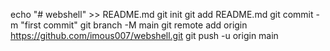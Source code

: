 echo "# webshell" >> README.md
git init
git add README.md
git commit -m "first commit"
git branch -M main
git remote add origin https://github.com/imous007/webshell.git
git push -u origin main
